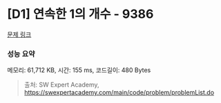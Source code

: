 # [D1] 연속한 1의 개수 - 9386 

[문제 링크](https://swexpertacademy.com/main/code/problem/problemDetail.do?contestProbId=AXALDUIq97oDFASI) 

### 성능 요약

메모리: 61,712 KB, 시간: 155 ms, 코드길이: 480 Bytes



> 출처: SW Expert Academy, https://swexpertacademy.com/main/code/problem/problemList.do